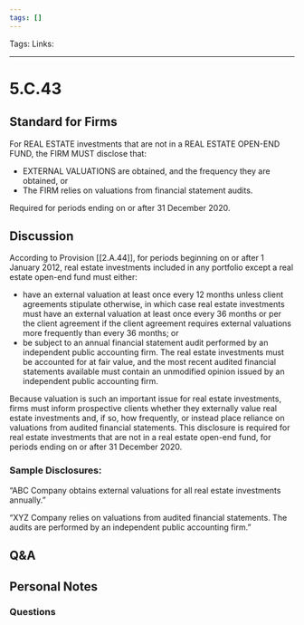 ```yaml
---
tags: []
---
```

Tags:
Links: 
___
# 5.C.43
## Standard for Firms
For REAL ESTATE investments that are not in a REAL ESTATE OPEN-END FUND, the FIRM MUST disclose that:
- EXTERNAL VALUATIONS are obtained, and the frequency they are obtained, or
- The FIRM relies on valuations from financial statement audits.

Required for periods ending on or after 31 December 2020.
## Discussion
According to Provision [[2.A.44]], for periods beginning on or after 1 January 2012, real estate investments included in any portfolio except a real estate open-end fund must either:
- have an external valuation at least once every 12 months unless client agreements stipulate otherwise, in which case real estate investments must have an external valuation at least once every 36 months or per the client agreement if the client agreement requires external valuations more frequently than every 36 months; or
- be subject to an annual financial statement audit performed by an independent public accounting firm. The real estate investments must be accounted for at fair value, and the most recent audited financial statements available must contain an unmodified opinion issued by an independent public accounting firm.

Because valuation is such an important issue for real estate investments, firms must inform prospective clients whether they externally value real estate investments and, if so, how frequently, or instead place reliance on valuations from audited financial statements. This disclosure is required for real estate investments that are not in a real estate open-end fund, for periods ending on or after 31 December 2020.
### Sample Disclosures:
“ABC Company obtains external valuations for all real estate investments annually.”

“XYZ Company relies on valuations from audited financial statements. The audits are performed by an independent public accounting firm.”
## Q&A

## Personal Notes

### Questions